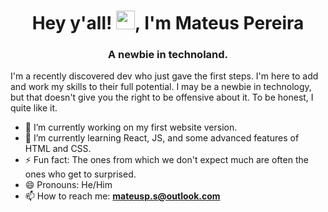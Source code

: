 <h1 align="center">Hey y'all! <img src="https://raw.githubusercontent.com/kaueMarques/kaueMarques/master/hi.gif" width="30px">, I'm Mateus Pereira</h1>
<h3 align="center">A newbie in technoland.</h3>

I'm a recently discovered dev who just gave the first steps. I'm here to add and work my skills to their full potential.
I may be a newbie in technology, but that doesn't give you the right to be offensive about it. To be honest, I quite like it.

- 🔭 I’m currently working on my first website version.
- 🌱 I’m currently learning React, JS, and some advanced features of HTML and CSS.
- ⚡ Fun fact: The ones from which we don't expect much are often the ones who get to surprised.
- 😄 Pronouns: He/Him
- 📫 How to reach me: **mateusp.s@outlook.com**


